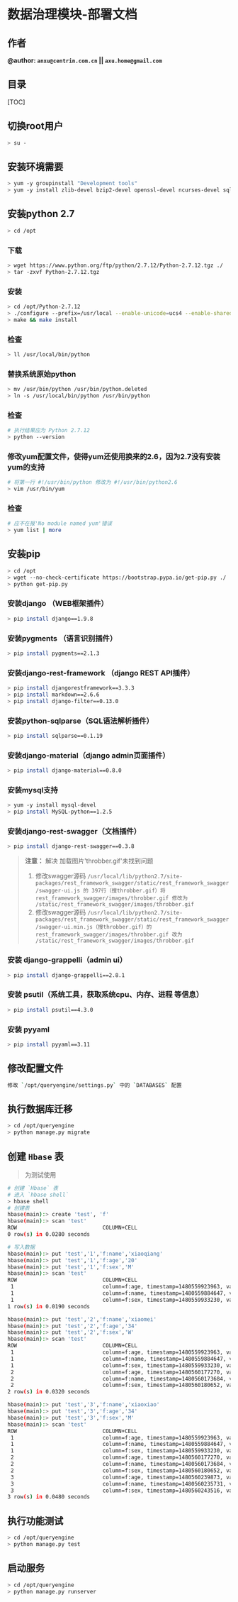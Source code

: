 # 数据治理模块-部署文档 

## 作者

**@author: `anxu@centrin.com.cn` || `axu.home@gmail.com`**

## 目录
[TOC]

## 切换root用户

```bash
> su -
```

## 安装环境需要

```bash
> yum -y groupinstall "Development tools"
> yum -y install zlib-devel bzip2-devel openssl-devel ncurses-devel sqlite-devel readline-devel tk-devel gdbm-devel db4-devel libpcap-devel xz-devel
```

## 安装python 2.7

```bash
> cd /opt
```

### 下载

```bash
> wget https://www.python.org/ftp/python/2.7.12/Python-2.7.12.tgz ./
> tar -zxvf Python-2.7.12.tgz
```

### 安装

```bash
> cd /opt/Python-2.7.12
> ./configure --prefix=/usr/local --enable-unicode=ucs4 --enable-shared LDFLAGS="-Wl,-rpath /usr/local/lib"
> make && make install
```

### 检查

```bash
> ll /usr/local/bin/python
```

### 替换系统原始python

```bash
> mv /usr/bin/python /usr/bin/python.deleted
> ln -s /usr/local/bin/python /usr/bin/python
```

### 检查

```bash
# 执行结果应为 Python 2.7.12
> python --version  
```

### 修改yum配置文件，使得yum还使用换来的2.6，因为2.7没有安装yum的支持

```bash
# 将第一行 #!/usr/bin/python 修改为 #!/usr/bin/python2.6
> vim /usr/bin/yum
```

### 检查

```bash
# 应不在报'No module named yum'错误
> yum list | more 
```

## 安装pip

```bash
> cd /opt
> wget --no-check-certificate https://bootstrap.pypa.io/get-pip.py ./
> python get-pip.py
```

### 安装django （WEB框架插件）

```bash
> pip install django==1.9.8
```

### 安装pygments （语言识别插件）

```bash
> pip install pygments==2.1.3
```

### 安装django-rest-framework （django REST API插件）

```bash
> pip install djangorestframework==3.3.3
> pip install markdown==2.6.6
> pip install django-filter==0.13.0
```

### 安装python-sqlparse（SQL语法解析插件）

```bash
> pip install sqlparse==0.1.19
```

### 安装django-material（django admin页面插件）

```bash
> pip install django-material==0.8.0
```

### 安装mysql支持

```bash
> yum -y install mysql-devel
> pip install MySQL-python==1.2.5
```

### 安装django-rest-swagger（文档插件）

```bash
> pip install django-rest-swagger==0.3.8
```

> **注意：** 解决 加载图片'throbber.gif'未找到问题
> 1. 修改swagger源码 
> `/usr/local/lib/python2.7/site-packages/rest_framework_swagger/static/rest_framework_swagger/swagger-ui.js 的 397行（搜throbber.gif）将 rest_framework_swagger/images/throbber.gif 修改为 /static/rest_framework_swagger/images/throbber.gif`
> 2. 修改swagger源码 
> `/usr/local/lib/python2.7/site-packages/rest_framework_swagger/static/rest_framework_swagger/swagger-ui.min.js（搜throbber.gif）的 rest_framework_swagger/images/throbber.gif 改为 /static/rest_framework_swagger/images/throbber.gif`

### 安装 django-grappelli（admin ui）

```bash
> pip install django-grappelli==2.8.1
```

### 安装 psutil（系统工具，获取系统cpu、内存、进程 等信息）

```bash
> pip install psutil==4.3.0
```

### 安装 pyyaml

```bash
> pip install pyyaml==3.11 
```

## 修改配置文件

```bash
修改 `/opt/queryengine/settings.py` 中的 `DATABASES` 配置
```

## 执行数据库迁移

```bash
> cd /opt/queryengine
> python manage.py migrate
```

## 创建 `Hbase` 表

> 为测试使用

```bash
# 创建 `Hbase` 表
# 进入 `hbase shell`
> hbase shell
# 创建表
hbase(main):> create 'test', 'f'
hbase(main):> scan 'test'
ROW                           COLUMN+CELL                                                                         
0 row(s) in 0.0280 seconds

# 写入数据
hbase(main):> put 'test','1','f:name','xiaoqiang'
hbase(main):> put 'test','1','f:age','20'
hbase(main):> put 'test','1','f:sex','M'
hbase(main):> scan 'test'
ROW                           COLUMN+CELL                                                                         
 1                            column=f:age, timestamp=1480559923963, value=20                                     
 1                            column=f:name, timestamp=1480559884647, value=xiaoqiang                             
 1                            column=f:sex, timestamp=1480559933230, value=M                                      
1 row(s) in 0.0190 seconds

hbase(main):> put 'test','2','f:name','xiaomei'
hbase(main):> put 'test','2','f:age','34'
hbase(main):> put 'test','2','f:sex','W'
hbase(main):> scan 'test'
ROW                           COLUMN+CELL                                                                         
 1                            column=f:age, timestamp=1480559923963, value=20                                     
 1                            column=f:name, timestamp=1480559884647, value=xiaoqiang                             
 1                            column=f:sex, timestamp=1480559933230, value=M                                      
 2                            column=f:age, timestamp=1480560177270, value=34                                     
 2                            column=f:name, timestamp=1480560173684, value=xiaomei                               
 2                            column=f:sex, timestamp=1480560180652, value=W                                      
2 row(s) in 0.0320 seconds

hbase(main):> put 'test','3','f:name','xiaoxiao'
hbase(main):> put 'test','3','f:age','34'
hbase(main):> put 'test','3','f:sex','M'
hbase(main):> scan 'test'
ROW                           COLUMN+CELL                                                                         
 1                            column=f:age, timestamp=1480559923963, value=20                                     
 1                            column=f:name, timestamp=1480559884647, value=xiaoqiang                             
 1                            column=f:sex, timestamp=1480559933230, value=M                                      
 2                            column=f:age, timestamp=1480560177270, value=34                                     
 2                            column=f:name, timestamp=1480560173684, value=xiaomei                               
 2                            column=f:sex, timestamp=1480560180652, value=W                                      
 3                            column=f:age, timestamp=1480560239873, value=34                                     
 3                            column=f:name, timestamp=1480560235731, value=xiaoxiao                              
 3                            column=f:sex, timestamp=1480560243516, value=M                                      
3 row(s) in 0.0480 seconds
```

## 执行功能测试

```bash
> cd /opt/queryengine
> python manage.py test
```

## 启动服务

```bash
> cd /opt/queryengine
> python manage.py runserver
```

